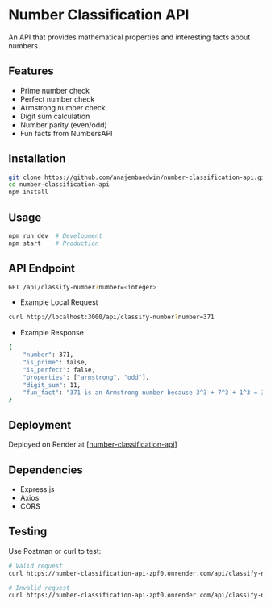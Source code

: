 # Number Classification API

An API that provides mathematical properties and interesting facts about numbers.

## Features
- Prime number check
- Perfect number check
- Armstrong number check
- Digit sum calculation
- Number parity (even/odd)
- Fun facts from NumbersAPI

## Installation
```bash
git clone https://github.com/anajembaedwin/number-classification-api.git
cd number-classification-api
npm install
```

## Usage
```bash
npm run dev  # Development
npm start    # Production
```

## API Endpoint
```bash
GET /api/classify-number?number=<integer>
```

- Example Local Request
```bash
curl http://localhost:3000/api/classify-number?number=371
```

- Example Response
```bash
{
    "number": 371,
    "is_prime": false,
    "is_perfect": false,
    "properties": ["armstrong", "odd"],
    "digit_sum": 11,
    "fun_fact": "371 is an Armstrong number because 3^3 + 7^3 + 1^3 = 371"
}
```

## Deployment
Deployed on Render at [[number-classification-api](https://number-classification-api-zpf0.onrender.com)]

## Dependencies
- Express.js
- Axios
- CORS

## Testing
Use Postman or curl to test:
```bash
# Valid request
curl https://number-classification-api-zpf0.onrender.com/api/classify-number?number=28

# Invalid request
curl https://number-classification-api-zpf0.onrender.com/api/classify-number?number=abc